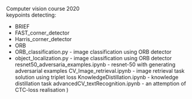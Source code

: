 Computer vision course 2020 <br>
keypoints detecting: <br>
 - BRIEF
 - FAST_corner_detector
 - Harris_corner_detector
 - ORB
 - ORB_classification.py - image classification using ORB detector
 - object_localization.py - image classification using ORB detector
resnet50_adversaria_examples.ipynb - resnet-50 with generating adversarial examples
CV_Image_retrieval.ipynb - image retrieval task solution using triplet loss
KnowledgeDistillation.ipynb - knowledge distillation task
advancedCV_textRecognition.ipynb - an attemption of CTC-loss realisation )
